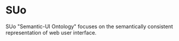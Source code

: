 SUo
===

SUo "Semantic-UI Ontology" focuses on the semantically consistent representation of web user interface.

